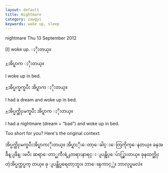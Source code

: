 ```yaml
---
layout: default
title: Nightmare
category: zawgyi
keywords: wake up, sleep
---
```


<p>nightmare Thu 13 September 2012</p>
<p>[I] woke up.<span class='zawgyi'> ႏိုးတယ္။</span></p>
<p class='hide-trigger'><a href="#">+</a><span class='zawgyi'>အိပ္ရာက ႏိုးတယ္။</span></p>
<p class='hide-this'>I woke up in bed.</p>

<p class='hide-trigger'><a href="#">+</a><span class='zawgyi'>အိပ္မက္မက္ၿပီး အိပ္ရာက ႏိုးတယ္။</span></p>
<p class='hide-this'>I had a dream and woke up in bed.</p>

<p class='hide-trigger'><a href="#">+</a><span class='zawgyi'>အိပ္မက္ဆိုးမက္ၿပီး အိပ္ရာက ႏိုးတယ္။</span></p>
<p class='hide-this'>I had a nightmare (dream + “bad”) and woke up in bed.</p>

<p>Too short for you? Here's the original context:</p>
<p class='zawgyi'>အိပ္မက္ဆိုးမက္ၿပီးအိပ္ရာကႏိုးတယ္။ အိပ္ရာႏိုးေတာ့ေခါင္းေတြကိုက္ေနတယ္။ ခနအခ်ိန္ျဖဳန္းၿပီး ဆရာေတာ္ႀကီးရဲ႕တရားနာရင္း ျပန္အိပ္ေပ်ာ္သြားတယ္။ ခုနထက္ဆိုးတဲ့အိပ္မက္ထပ္မက္ တယ္။ ခု ျပန္အိပ္မရေတာ့ဘူး။ ဘာေၾကာင့္လဲ။ ဘာလုပ္ရမလဲ။</p>
